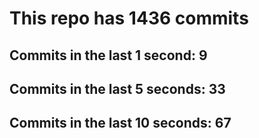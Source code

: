 # This repo has 1436 commits

## Commits in the last 1 second: 9
## Commits in the last 5 seconds: 33
## Commits in the last 10 seconds: 67
